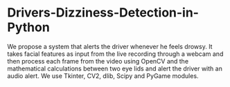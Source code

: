 # Drivers-Dizziness-Detection-in-Python
We propose a system that alerts the driver whenever he feels drowsy. It takes facial features as input from the live recording through a webcam and then process each frame from the video using OpenCV and the mathematical calculations between two eye lids and alert the driver with an audio alert. We use Tkinter, CV2, dlib, Scipy and PyGame modules.
